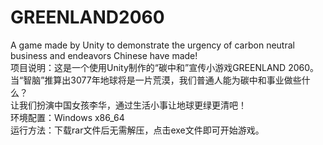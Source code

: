 # GREENLAND2060
A game made by Unity to demonstrate the urgency of carbon neutral business and endeavors Chinese have made!  
项目说明：这是一个使用Unity制作的“碳中和”宣传小游戏GREENLAND 2060。  
当“智脑”推算出3077年地球将是一片荒漠，我们普通人能为碳中和事业做些什么？  
让我们扮演中国女孩李华，通过生活小事让地球更绿更清吧！  
环境配置：Windows  x86_64  
运行方法：下载rar文件后无需解压，点击exe文件即可开始游戏。

